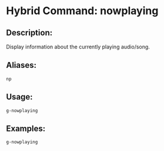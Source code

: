 # Hybrid Command: nowplaying

## Description:
Display information about the currently playing audio/song.

## Aliases:
    np

## Usage:
    g-nowplaying

## Examples:
    g-nowplaying